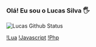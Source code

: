 ### Olá! Eu sou o Lucas Silva 🖐️

![Lucas Github Status](https://github-readme-stats.vercel.app/api?username=RebornRS&show_icons=true&theme=radical)

[!Lua](https://img.shields.io/badge/Lua-2C2D72?style=for-the-badge&logo=lua&logoColor=white)
[!Javascript](https://img.shields.io/badge/JavaScript-323330?style=for-the-badge&logo=javascript&logoColor=F7DF1E)
[!Php](https://img.shields.io/badge/PHP-777BB4?style=for-the-badge&logo=php&logoColor=white)
